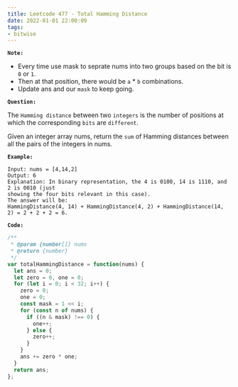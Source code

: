 ```yaml
---
title: Leetcode 477 - Total Hamming Distance
date: 2022-01-01 22:00:09
tags:
- bitwise
---
```

**`Note:`**
- Every time use mask to seprate nums into two groups based on the bit is `0` or `1`.
- Then at that position, there would be `a` * `b` combinations.
- Update ans and our `mask` to keep going.

**`Question:`**

The `Hamming distance` between two `integers` is the number of positions at which the corresponding `bits` are `different`.

Given an integer array nums, return the `sum` of Hamming distances between all the pairs of the integers in nums.

**`Example:`**
```
Input: nums = [4,14,2]
Output: 6
Explanation: In binary representation, the 4 is 0100, 14 is 1110, and 2 is 0010 (just
showing the four bits relevant in this case).
The answer will be:
HammingDistance(4, 14) + HammingDistance(4, 2) + HammingDistance(14, 2) = 2 + 2 + 2 = 6.
```

**`Code:`**
```javascript
/**
 * @param {number[]} nums
 * @return {number}
 */
var totalHammingDistance = function(nums) {
  let ans = 0;
  let zero = 0, one = 0;
  for (let i = 0; i < 32; i++) {
    zero = 0;
    one = 0;
    const mask = 1 << i;
    for (const n of nums) {
      if ((n & mask) !== 0) {
        one++;
      } else {
        zero++;
      }
    }
    ans += zero * one;
  }
  return ans;
};
```
